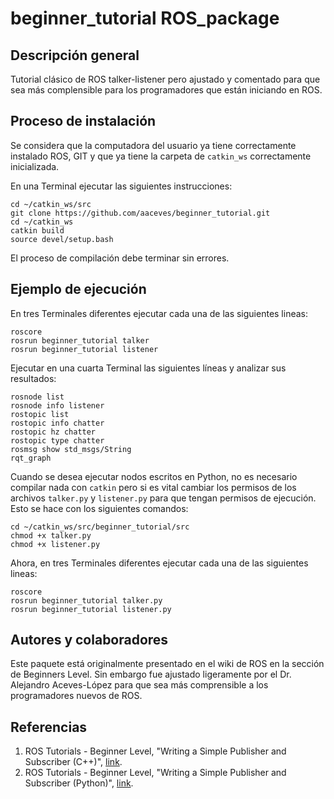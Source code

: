 # beginner_tutorial ROS_package

## Descripción general
Tutorial clásico de ROS talker-listener pero ajustado y comentado para que sea más complensible para los programadores que están iniciando en ROS.

## Proceso de instalación
Se considera que la computadora del usuario ya tiene correctamente instalado ROS, GIT y que ya tiene la carpeta de `catkin_ws` correctamente inicializada.

En una Terminal ejecutar las siguientes instrucciones:
```
cd ~/catkin_ws/src
git clone https://github.com/aaceves/beginner_tutorial.git
cd ~/catkin_ws
catkin build
source devel/setup.bash
```
El proceso de compilación debe terminar sin errores.

## Ejemplo de ejecución

En tres Terminales diferentes ejecutar cada una de las siguientes lineas:
```
roscore
rosrun beginner_tutorial talker
rosrun beginner_tutorial listener
```
Ejecutar en una cuarta Terminal las siguientes líneas y analizar sus resultados:
```
rosnode list
rosnode info listener
rostopic list
rostopic info chatter
rostopic hz chatter
rostopic type chatter
rosmsg show std_msgs/String
rqt_graph
```
Cuando se desea ejecutar nodos escritos en Python, no es necesario compilar nada con `catkin` pero si es vital cambiar los permisos de los archivos `talker.py` y `listener.py` para que tengan permisos de ejecución. Esto se hace con los siguientes comandos:
```
cd ~/catkin_ws/src/beginner_tutorial/src 
chmod +x talker.py
chmod +x listener.py
```
Ahora, en tres Terminales diferentes ejecutar cada una de las siguientes lineas:
```
roscore
rosrun beginner_tutorial talker.py
rosrun beginner_tutorial listener.py
```

## Autores y colaboradores
Este paquete está originalmente presentado en el wiki de ROS en la sección de Beginners Level. Sin embargo fue ajustado ligeramente por el Dr. Alejandro Aceves-López para que sea más comprensible a los programadores nuevos de ROS.

## Referencias
1. ROS Tutorials - Beginner Level, "Writing a Simple Publisher and Subscriber (C++)", [link](http://wiki.ros.org/ROS/Tutorials).   
2. ROS Tutorials - Beginner Level, "Writing a Simple Publisher and Subscriber (Python)", [link](http://wiki.ros.org/ROS/Tutorials).   
